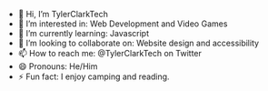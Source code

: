 - 👋 Hi, I’m TylerClarkTech
- 👀 I’m interested in: Web Development and Video Games
- 🌱 I’m currently learning: Javascript
- 💞️ I’m looking to collaborate on: Website design and accessibility
- 📫 How to reach me: @TylerClarkTech on Twitter
- 😄 Pronouns: He/Him
- ⚡ Fun fact: I enjoy camping and reading.

<!---
TylerClarkTech/TylerClarkTech is a ✨ special ✨ repository because its `README.md` (this file) appears on your GitHub profile.
You can click the Preview link to take a look at your changes.
--->
